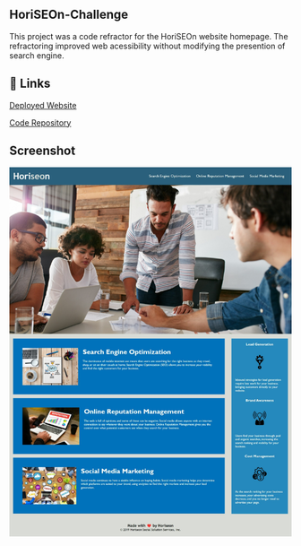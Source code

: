 ## HoriSEOn-Challenge

This project was a code refractor for the HoriSEOn website homepage. The refractoring improved web acessibility without modifying the presention of search engine.

## 🔗 Links
[Deployed Website](https://fazila92.github.io/HoriSEOn-Challenge/)

[Code Repository](https://github.com/Fazila92/HoriSEOn-Challenge)

## Screenshot

![](https://github.com/Fazila92/HoriSEOn-Challenge/blob/main/image.jpeg)

